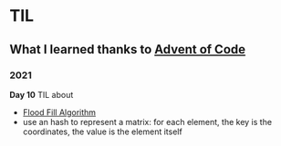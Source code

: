 # TIL 

## What I learned thanks to [Advent of Code](adventofcode.com/)

### 2021

**Day 10**
TIL about 
* [Flood Fill Algorithm](https://en.m.wikipedia.org/wiki/Flood_fill)
* use an hash to represent a matrix: for each element, the key is the coordinates, the value is the element itself